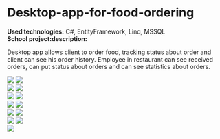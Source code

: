 # Desktop-app-for-food-ordering
<b>Used technologies:</b> C#, EntityFramework, Linq, MSSQL<br>
<b>School project:description:</b>
<p>Desktop app allows client to order food, tracking status about order and client can see his order history. Employee in restaurant can see received orders, can put status about orders and can see statistics about orders.</p>

<div>
  <img src="http://res.cloudinary.com/dffww0cvc/image/upload/v1428159006/1_prsmb6.jpg">
  <img src="http://res.cloudinary.com/dffww0cvc/image/upload/v1428159006/2_tcsiwt.jpg"><br>
  
  <img src="http://res.cloudinary.com/dffww0cvc/image/upload/v1428159003/3_nzvl76.jpg">
  <img src="http://res.cloudinary.com/dffww0cvc/image/upload/v1428159003/4_uvuj6u.jpg"><br>
  
  <img src="http://res.cloudinary.com/dffww0cvc/image/upload/v1428159009/5_gpbwzf.jpg">
  <img src="http://res.cloudinary.com/dffww0cvc/image/upload/v1428159009/6_dk8nb7.jpg"><br>
  
  <img src="http://res.cloudinary.com/dffww0cvc/image/upload/v1428159009/7_dqqij8.jpg">
  <img src="http://res.cloudinary.com/dffww0cvc/image/upload/v1428159009/8_dgbgy0.jpg"><br>
  
  <img src="http://res.cloudinary.com/dffww0cvc/image/upload/v1428159009/9_alqxcl.jpg">
  <img src="http://res.cloudinary.com/dffww0cvc/image/upload/v1428159008/10_pfijij.jpg"><br>
  
  <img src="http://res.cloudinary.com/dffww0cvc/image/upload/v1428159013/11_x1it1n.jpg">
  <img src="http://res.cloudinary.com/dffww0cvc/image/upload/v1428159010/12_ehnybk.jpg"><br>
  <img src="http://res.cloudinary.com/dffww0cvc/image/upload/v1428159012/13_fjm69u.jpg">
  
</div>
